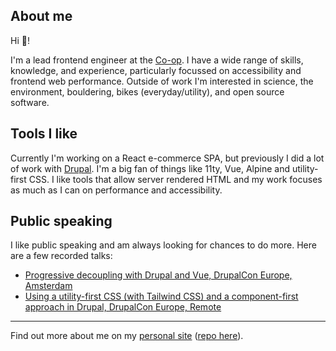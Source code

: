 ## About me

Hi 👋!

I'm a lead frontend engineer at the [Co-op](https://github.com/coopdigital). I have a wide range of skills, knowledge, and experience, particularly focussed on accessibility and frontend web performance. Outside of work I'm interested in science, the environment, bouldering, bikes (everyday/utility), and open source software.

## Tools I like

Currently I'm working on a React e-commerce SPA, but previously I did a lot of work with [Drupal](https://www.drupal.org/u/phil-wolstenholme). I'm a big fan of things like 11ty, Vue, Alpine and utility-first CSS. I like tools that allow server rendered HTML and my work focuses as much as I can on performance and accessibility.

## Public speaking

I like public speaking and am always looking for chances to do more. Here are a few recorded talks:

* [Progressive decoupling with Drupal and Vue, DrupalCon Europe, Amsterdam](https://www.youtube.com/watch?v=TBLlwvM_uPc)
* [Using a utility-first CSS (with Tailwind CSS) and a component-first approach in Drupal, DrupalCon Europe, Remote](https://www.youtube.com/watch?v=MYY1teFZ_Fk)

----

Find out more about me on my [personal site](https://wolstenhol.me/) ([repo here](https://github.com/philwolstenholme/wolstenhol-11ty/)).
